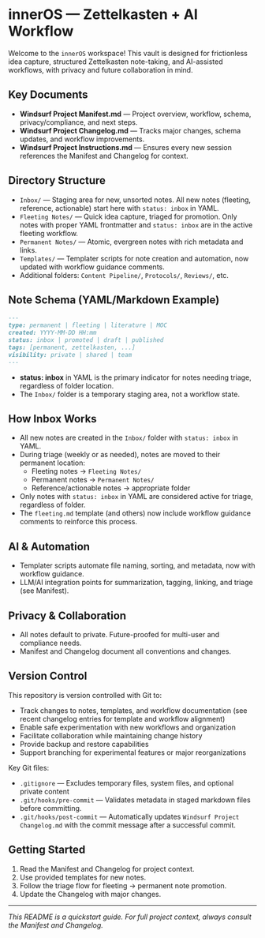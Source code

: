 # innerOS — Zettelkasten + AI Workflow

Welcome to the `innerOS` workspace! This vault is designed for frictionless idea capture, structured Zettelkasten note-taking, and AI-assisted workflows, with privacy and future collaboration in mind.

## Key Documents
- **Windsurf Project Manifest.md** — Project overview, workflow, schema, privacy/compliance, and next steps.
- **Windsurf Project Changelog.md** — Tracks major changes, schema updates, and workflow improvements.
- **Windsurf Project Instructions.md** — Ensures every new session references the Manifest and Changelog for context.

## Directory Structure
- `Inbox/` — Staging area for new, unsorted notes. All new notes (fleeting, reference, actionable) start here with `status: inbox` in YAML.
- `Fleeting Notes/` — Quick idea capture, triaged for promotion. Only notes with proper YAML frontmatter and `status: inbox` are in the active fleeting workflow.
- `Permanent Notes/` — Atomic, evergreen notes with rich metadata and links.
- `Templates/` — Templater scripts for note creation and automation, now updated with workflow guidance comments.
- Additional folders: `Content Pipeline/`, `Protocols/`, `Reviews/`, etc.

## Note Schema (YAML/Markdown Example)
```markdown
---
type: permanent | fleeting | literature | MOC
created: YYYY-MM-DD HH:mm
status: inbox | promoted | draft | published
tags: [permanent, zettelkasten, ...]
visibility: private | shared | team
---
```
- **status: inbox** in YAML is the primary indicator for notes needing triage, regardless of folder location.
- The `Inbox/` folder is a temporary staging area, not a workflow state.

## How Inbox Works
- All new notes are created in the `Inbox/` folder with `status: inbox` in YAML.
- During triage (weekly or as needed), notes are moved to their permanent location:
    - Fleeting notes → `Fleeting Notes/`
    - Permanent notes → `Permanent Notes/`
    - Reference/actionable notes → appropriate folder
- Only notes with `status: inbox` in YAML are considered active for triage, regardless of folder.
- The `fleeting.md` template (and others) now include workflow guidance comments to reinforce this process.

## AI & Automation
- Templater scripts automate file naming, sorting, and metadata, now with workflow guidance.
- LLM/AI integration points for summarization, tagging, linking, and triage (see Manifest).

## Privacy & Collaboration
- All notes default to private. Future-proofed for multi-user and compliance needs.
- Manifest and Changelog document all conventions and changes.

## Version Control
This repository is version controlled with Git to:
- Track changes to notes, templates, and workflow documentation (see recent changelog entries for template and workflow alignment)
- Enable safe experimentation with new workflows and organization
- Facilitate collaboration while maintaining change history
- Provide backup and restore capabilities
- Support branching for experimental features or major reorganizations

Key Git files:
- `.gitignore` — Excludes temporary files, system files, and optional private content
- `.git/hooks/pre-commit` — Validates metadata in staged markdown files before committing.
- `.git/hooks/post-commit` — Automatically updates `Windsurf Project Changelog.md` with the commit message after a successful commit.

## Getting Started
1. Read the Manifest and Changelog for project context.
2. Use provided templates for new notes.
3. Follow the triage flow for fleeting → permanent note promotion.
4. Update the Changelog with major changes.

---

_This README is a quickstart guide. For full project context, always consult the Manifest and Changelog._
